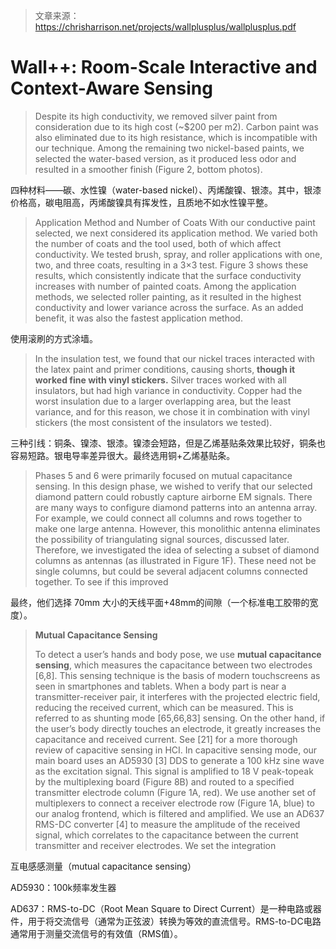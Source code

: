 > 文章来源：https://chrisharrison.net/projects/wallplusplus/wallplusplus.pdf

# Wall++: Room-Scale Interactive and Context-Aware Sensing

> Despite its high conductivity, we removed silver paint from consideration  due  to  its  high  cost  (~$200  per  m2).  Carbon  paint was also eliminated due to its high resistance, which is incompatible  with  our  technique.  Among  the  remaining  two nickel-based paints, we selected the water-based version, as it produced less odor and resulted in a smoother finish (Figure 2, bottom photos).

四种材料——碳、水性镍（water-based nickel）、丙烯酸镍、银漆。其中，银漆价格高，碳电阻高，丙烯酸镍具有挥发性，且质地不如水性镍平整。

> Application Method and Number of Coats With our conductive paint selected, we next considered its application  method.  We  varied  both  the  number  of  coats and  the  tool  used,  both  of  which  affect  conductivity.  We tested  brush,  spray,  and  roller  applications  with  one,  two, and  three  coats,  resulting  in  a  3×3  test.  Figure  3  shows these  results,  which  consistently  indicate  that  the  surface conductivity  increases  with  number  of  painted  coats. Among  the  application  methods,  we  selected  roller  painting, as it resulted in the highest conductivity and lower variance  across  the  surface.  As  an  added  benefit,  it  was  also the fastest application method.

使用滚刷的方式涂墙。

> In the insulation test, we found that our nickel traces interacted with the latex paint and primer conditions, causing shorts, **though it worked fine with vinyl stickers.** Silver traces worked with all insulators, but had high variance in conductivity. Copper had the worst insulation due to a larger overlapping area, but the least variance, and for this reason, we chose it in combination with vinyl stickers (the most consistent of the insulators we tested).

三种引线：铜条、镍漆、银漆。镍漆会短路，但是乙烯基贴条效果比较好，铜条也容易短路。银电导率差异很大。最终选用铜+乙烯基贴条。

> Phases  5  and  6  were  primarily  focused  on  mutual  capacitance sensing. In this design phase, we wished to verify that our  selected  diamond  pattern  could  robustly  capture  airborne  EM  signals.  There  are  many  ways  to  configure  diamond patterns into an antenna array. For example, we could connect  all  columns  and  rows  together  to  make  one  large antenna.  However,  this  monolithic  antenna  eliminates  the possibility of triangulating signal sources, discussed later.
> Therefore, we investigated the idea of selecting a subset of diamond columns as antennas (as illustrated in Figure 1F). These need not be single columns, but could be several adjacent columns connected together. To see if this improved

最终，他们选择 70mm 大小的天线平面+48mm的间隙（一个标准电工胶带的宽度）。

> **Mutual Capacitance Sensing** 
>
> To detect a user’s hands and body pose, we use **mutual capacitance sensing**, which measures the capacitance between two electrodes [6,8]. This sensing technique is the basis of modern  touchscreens  as  seen  in  smartphones  and  tablets. When  a  body  part  is  near  a  transmitter-receiver  pair,  it  interferes  with  the  projected  electric  field,  reducing  the  received  current,  which  can  be  measured.  This  is  referred  to as shunting mode [65,66,83] sensing. On the other hand, if the user’s body directly touches an electrode, it greatly increases the capacitance and received current. See [21] for a more thorough review of capacitive sensing in HCI.
> In  capacitive  sensing  mode,  our  main  board  uses  an AD5930  [3]  DDS  to  generate  a  100 kHz  sine  wave  as  the excitation signal. This signal is amplified to 18 V peak-topeak by the multiplexing board (Figure 8B) and routed to a specified transmitter electrode column (Figure 1A, red). We use  another  set  of  multiplexers  to  connect  a  receiver  electrode row (Figure 1A, blue) to our analog frontend, which is filtered  and  amplified.  We  use  an  AD637  RMS-DC  converter  [4]  to  measure  the  amplitude  of  the  received  signal, which  correlates  to  the  capacitance  between  the  current transmitter  and  receiver  electrodes.  We  set  the  integration

互电感感测量（mutual capacitance sensing）

AD5930：100k频率发生器

AD637：RMS-to-DC（Root Mean Square to Direct Current）是一种电路或器件，用于将交流信号（通常为正弦波）转换为等效的直流信号。RMS-to-DC电路通常用于测量交流信号的有效值（RMS值）。